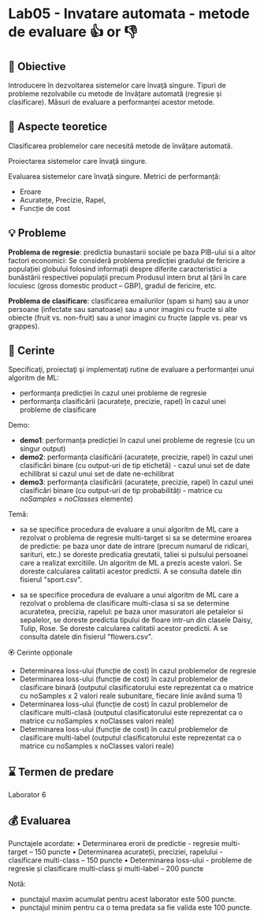 # Lab05 - Invatare automata - metode de evaluare  :+1: or :-1:



## :microscope: Obiective 

Introducere în dezvoltarea sistemelor care învaţă singure. Tipuri de probleme rezolvabile cu metode de învățare automată (regresie și clasificare). Măsuri de evaluare a performanței acestor metode.

## :book:  Aspecte teoretice

Clasificarea problemelor care necesită metode de învățare automată.

Proiectarea sistemelor care învaţă singure.

Evaluarea sistemelor care învaţă singure. Metrici de performanță:
- Eroare
- Acuratețe, Precizie, Rapel,
- Funcție de cost 


## :bulb: Probleme

**Problema de regresie**: predictia bunastarii sociale pe baza PIB-ului si a altor factori economici: Se consideră problema predicției gradului de fericire a populației globului folosind informații despre diferite caracteristici a bunăstării respectivei populații precum Produsul intern brut al țării în care locuiesc (gross domestic product – GBP), gradul de fericire, etc. 

**Problema de clasificare**: clasificarea emailurilor (spam si ham) sau a unor persoane (infectate sau sanatoase) sau a unor imagini cu fructe si alte obiecte (fruit vs. non-fruit) sau a unor imagini cu fructe (apple vs. pear vs grappes). 



## :memo:  Cerinte 

Specificaţi, proiectaţi şi implementaţi rutine de evaluare a performanței unui algoritm de ML:
- performanța predicției în cazul unei probleme de regresie
- performanța clasificării (acuratețe, precizie, rapel) în cazul unei probleme de clasificare


Demo:
- **demo1**: performanța predicției în cazul unei probleme de regresie (cu un singur output)
- **demo2**: performanța clasificării (acuratețe, precizie, rapel) în cazul unei clasificări binare (cu output-uri de tip etichetă) - cazul unui set de date echilibrat si cazul unui set de date ne-echilibrat
- **demo3**: performanța clasificării (acuratețe, precizie, rapel) în cazul unei clasificări binare (cu output-uri de tip probabilități - matrice cu $noSamples \times noClasses$ elemente)

Temă:
- sa se specifice procedura de evaluare a unui algoritm de ML care a rezolvat o problema de regresie multi-target si sa se determine eroarea de predictie: pe baza unor date de intrare (precum numarul de ridicari, sarituri, etc.) se doreste predicatia greutatii, taliei si pulsului persoanei care a realizat exrcitiile. Un algoritm de ML a prezis aceste valori. Se doreste calcularea calitatii acestor predictii. A se consulta datele din fisierul "sport.csv".

- sa se specifice procedura de evaluare a unui algoritm de ML care a rezolvat o problema de clasificare multi-clasa si sa se determine acuratetea, precizia, rapelul: pe baza unor masuratori ale petalelor si sepalelor, se doreste predictia tipului de floare intr-un din clasele Daisy, Tulip, Rose. Se doreste calcularea calitatii acestor predictii. A se consulta datele din fisierul "flowers.csv". 

🏵️ Cerinte opționale
- Determinarea loss-ului (funcție de cost) în cazul problemelor de regresie 
- Determinarea loss-ului (funcție de cost) în cazul problemelor de clasificare binară (outputul clasificatorului este reprezentat ca o matrice cu noSamples x 2 valori reale subunitare, fiecare linie având suma 1)
- Determinarea loss-ului (funcție de cost) în cazul problemelor de clasificare multi-clasă (outputul clasificatorului este reprezentat ca o matrice cu noSamples x noClasses valori reale)
- Determinarea loss-ului (funcție de cost) în cazul problemelor de clasificare multi-label (outputul clasificatorului este reprezentat ca o matrice cu noSamples x noClasses valori reale) 


## :hourglass: Termen de predare 
Laborator 6

## :moneybag: Evaluarea

Punctajele acordate:
•	Determinarea erorii de predictie - regresie multi-target – 150 puncte
•	Determinarea acurateții, preciziei, rapelului - clasificare multi-class – 150 puncte
•	Determinarea loss-ului - probleme de regresie și clasificare multi-class și multi-label – 200 puncte 



Notă: 
- punctajul maxim acumulat pentru acest laborator este 500 puncte.
- punctajul minim pentru ca o tema predata sa fie valida este 100 puncte.  









